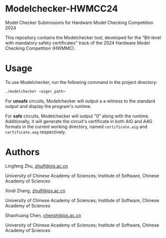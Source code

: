 # Modelchecker-HWMCC24
Model Checker Submissions for Hardware Model Checking Competition 2024

This repository contains the Modelchecker tool, developed for the "Bit-level with mandatory safety certificates" track of the 2024 Hardware Model Checking Competition (HWMMC).

# Usage

To use Modelchecker, run the following command in the project directory:

```bash
./modelchecker <aiger_path>
```

For **unsafe** circuits, Modelchecker will output a a witness to the standard output and display the program's runtime. 


For **safe** circuits, Modelchecker will output "0" along with the runtime. Additionally, it will generate the circuit's certificate in both AIG and AAG formats in the current working directory, named `certificate.aig` and `certificate.aag` respectively.

# Authors

Lingfeng Zhu, zhulf@ios.ac.cn

University of Chinese Academy of Sciences; Institute of Software, Chinese Academy of Sciences


Xindi Zhang, zhulf@ios.ac.cn

University of Chinese Academy of Sciences; Institute of Software, Chinese Academy of Sciences


Shaohuang Chen, chensh@ios.ac.cn

University of Chinese Academy of Sciences; Institute of Software, Chinese Academy of Sciences